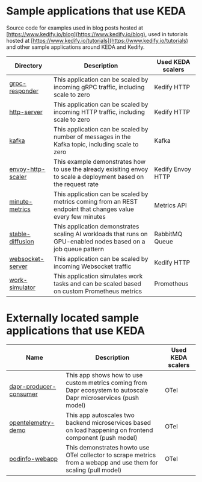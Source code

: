 # Sample applications that use KEDA
Source code for examples used in blog posts hosted at [https://www.kedify.io/blog](https://www.kedify.io/blog), used in tutorials hosted at [https://www.kedify.io/tutorials](https://www.kedify.io/tutorials) and other sample applications around KEDA and Kedify.

| Directory                              | Description                          | Used KEDA scalers                   |
| -------------------------------------- | ------------------------------------ | ----------------------------------- |
| [grpc-responder](./grpc-responder)     | This application can be scaled by incoming gRPC traffic, including scale to zero  | Kedify HTTP |
| [http-server](./http-server)           | This application can be scaled by incoming HTTP traffic, including scale to zero  | Kedify HTTP |
| [kafka](./kafka)                       | This application can be scaled by number of messages in the Kafka topic, including scale to zero  | Kafka |
| [envoy-http-scaler](./envoy-http-scaler)     | This example demonstrates how to use the already exisiting envoy to scale a deployment based on the request rate  | Kedify Envoy HTTP |
| [minute-metrics](./minute-metrics)     | This application can be scaled by metrics coming from an REST endpoint that changes value every few minutes  | Metrics API |
| [stable-diffusion](./stable-diffusion) | This application demonstrates scaling AI workloads that runs on GPU-enabled nodes based on a job queue pattern | RabbitMQ Queue |
| [websocket-server](./websocket-server) | This application can be scaled by incoming Websocket traffic | Kedify HTTP |
| [work-simulator](./work-simulator)     | This application simulates work tasks and can be scaled based on custom Prometheus metrics | Prometheus |


# Externally located sample applications that use KEDA
| Name                              | Description                          | Used KEDA scalers                   |
| -------------------------------------- | ------------------------------------ | ----------------------------------- |
| [dapr-producer-consumer][1]            | This app shows how to use custom metrics coming from Dapr ecosystem to autoscale Dapr microservices (push model) | OTel |
| [opentelemetry-demo][2]                | This app autoscales two backend microservices based on load happening on frontend component (push model) | OTel |
| [podinfo-webapp][3]                    | This demonstrates howto use OTel collector to scrape metrics from a webapp and use them for scaling (pull model) | OTel |

[1]: https://github.com/kedify/otel-add-on/tree/main/examples/dapr
[2]: https://github.com/kedify/otel-add-on/tree/main/examples/metric-push
[3]: https://github.com/kedify/otel-add-on/tree/main/examples/metric-pull
